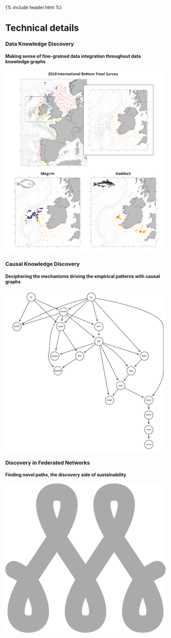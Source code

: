 {% include header.html %}

# Technical details

### Data Knowledge Discovery
#### Making sense of fine-grained data integration throughout data knowledge graphs

![Data](Figure1_data.png)


### Causal Knowledge Discovery
#### Deciphering the mechanisms driving the empirical patterns with causal graphs


![Causal](Figure2_causal.png)

### Discovery in Federated Networks
#### Finding novel paths, the discovery side of sustainability

![Discovery](logo.svg)
